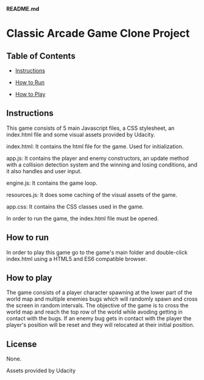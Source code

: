 **README.md**

# Classic Arcade Game Clone Project


## Table of Contents

* [Instructions](#instructions)

* [How to Run](#How-to-run)

* [How to Play](#How-to-play)

## Instructions

This game consists of 5 main Javascript files, a CSS stylesheet, an index.html file and some visual assets provided by Udacity. 

index.html: It contains the html file for the game. Used for initialization.

app.js: It contains the player and enemy constructors, an update method with a collision detection system and the winning and losing conditions, and it also handles and user input.

engine.js: It contains the game loop.

resources.js: It does some caching of the visual assets of the game. 

app.css: It contains the CSS classes used in the game.


In order to run the game, the index.html file must be opened. 

## How to run

In order to play this game go to the game's main folder and double-click index.html using a HTML5 and ES6 compatible browser.


## How to play

The game consists of a player character spawning at the lower part of the world map and multiple enemies bugs which will randomly spawn and cross the screen in random intervals. The objective of the game is to cross the world map and reach the top row of the world while avoding getting in contact with the bugs. If an enemy bug gets in contact with the player the player's position will be reset and they will relocated at their initial position. 




## License

None.

Assets provided by Udacity 


